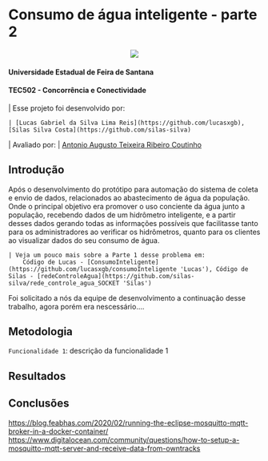 # Consumo de água inteligente - parte 2

<p align="center">
<img src="https://img.shields.io/badge/Status-Concluido-green?style=for-the-badge"/>
</p>

#### Universidade Estadual de Feira de Santana
#### TEC502 - Concorrência e Conectividade 

| Esse projeto foi desenvolvido por: 
    
  	| [Lucas Gabriel da Silva Lima Reis](https://github.com/lucasxgb), [Silas Silva Costa](https://github.com/silas-silva)
	
| Avaliado por: 
	| [Antonio Augusto Teixeira Ribeiro Coutinho](https://linkedin.com/in/antonio-augusto-teixeira-ribeiro-coutinho-03a3217)


## Introdução

Após o desenvolvimento do protótipo para automação do sistema de coleta e envio de dados, relacionados ao abastecimento de água da população. Onde o principal objetivo era promover o uso conciente da água junto a população, recebendo dados de um hidrômetro inteligente, e a partir desses dados gerando todas as informações possíveis que facilitasse tanto para os administradores ao verificar os hidrômetros, quanto para os clientes ao visualizar dados do seu consumo de água.

	| Veja um pouco mais sobre a Parte 1 desse problema em:
		Código de Lucas - [ConsumoInteligente](https://github.com/lucasxgb/consumoInteligente 'Lucas'),	Código de Silas - [redeControleAgua](https://github.com/silas-silva/rede_controle_agua_SOCKET 'Silas')

Foi solicitado a nós da equipe de desenvolvimento a continuação desse trabalho, agora porém era nescessário....
	
## Metodologia
`Funcionalidade 1`: descrição da funcionalidade 1

## Resultados

## Conclusões
https://blog.feabhas.com/2020/02/running-the-eclipse-mosquitto-mqtt-broker-in-a-docker-container/
https://www.digitalocean.com/community/questions/how-to-setup-a-mosquitto-mqtt-server-and-receive-data-from-owntracks
